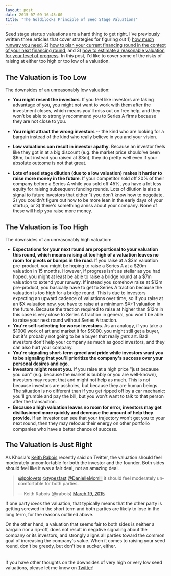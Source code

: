 ```yaml
---
layout: post
date: 2015-07-09 16:45:00
title: "The Goldilocks Principle of Seed Stage Valuations"
---
```


Seed stage startup valuations are a hard thing to get right. I've previously written three articles that cover strategies for figuring out 1) <a href="http://codingvc.com/how-much-runway-should-you-raise/" target="_blank">how much runway you need</a>, 2) <a href="http://codingvc.com/fundraising-roadmap-algorithm/" target="_blank">how to plan your current financing round in the context of your next financing round</a>, and 3) <a href="http://codingvc.com/an-algorithm-for-seed-round-valuations/" target="_blank">how to estimate a reasonable valuation for your level of progress</a>. In this post, I'd like to cover some of the risks of raising at either too high or too low of a valuation.

## The Valuation is Too Low
The downsides of an unreasonably low valuation:

* **You might resent the investors**. If you feel like investors are taking advantage of you, you might not want to work with them after the investment closes, which means you'll miss out on free help, and they won't be able to strongly recommend you to Series A firms because they are not close to you.

* **You might attract the wrong investors** -- the kind who are looking for a bargain instead of the kind who really believe in you and your vision.

* **Low valuations can result in investor apathy**. Because an investor feels like they got in at a big discount (e.g. the market price should've been $6m, but instead you raised at $3m), they do pretty well even if your absolute outcome is not that great.

* **Lots of seed stage dilution (due to a low valuation) makes it harder to raise more money in the future**. If your competitor sold off 20% of their company before a Series A while you sold off 45%, you have a lot less equity for raising subsequent funding rounds. Lots of dilution is also a signal to future investors that either 1) you don't know how to negotiate, 2) you couldn't figure out how to be more lean in the early days of your startup, or 3) there's something amiss about your company. None of these will help you raise more money.

## The Valuation is Too High
The downsides of an unreasonably high valuation:

* **Expectations for your next round are proportional to your valuation this round, which means raising at too high of a valuation leaves no room for pivots or bumps in the road**. If you raise at a $3m valuation pre-product, you might be hoping to raise a Series A at a $20m valuation in 15 months. However, if progress isn't as stellar as you had hoped, you might at least be able to raise a bridge round at a $7m valuation to extend your runway. If instead you somehow raise at $12m pre-product, you basically have to get to Series A traction because the valuation is too high for a bridge round. This is due to investors expecting an upward cadence of valuations over time, so if you raise at an $X valuation now, you have to raise at a minimum $X+1 valuation in the future. Because the traction required to raise at higher than $12m in this case is very close to Series A traction in general, you won't be able to raise your next round without Series A traction.
* **You're self-selecting for worse investors**. As an analogy, if you take a $1000 work of art and market it for $5000, you might still get a buyer, but it's probably not going to be a buyer that really _gets_ art. Bad investors don't help your company as much as good investors, and they can also hurt your company.
* **You're signaling short-term greed and pride while investors want you to be signaling that you'll prioritize the company's success over your personal desires and ego**.
* **Investors might resent you.** If you raise at a high price "just because you can" (e.g. because the market is bubbly or you are well-known), investors may resent that and might not help as much. This is not because investors are assholes, but because they are human beings. The situation is no different than if you get ripped off by a car mechanic: you'll grumble and pay the bill, but you won't want to talk to that person after the transaction.
* **Because a high valuation leaves no room for error, investors may get disillusioned more quickly and decrease the amount of help they provide.** If an investor can see that your trajectory won't get you to your next round, then they may refocus their energy on other portfolio companies who have a better chance of success.

## The Valuation is Just Right

As Khosla's <a href="https://twitter.com/rabois/" target="_blank">Keith Rabois</a> recently said on Twitter, the valuation should feel moderately uncomfortable for both the investor and the founder. Both sides should feel like it was a fair deal, not an amazing deal.

<blockquote class="twitter-tweet" lang="en"><p lang="en" dir="ltr"><a href="https://twitter.com/lpolovets">@lpolovets</a> <a href="https://twitter.com/typesfast">@typesfast</a> <a href="https://twitter.com/DanielleMorrill">@DanielleMorrill</a> it should feel moderately uncomfortable for both parties.</p>&mdash; Keith Rabois (@rabois) <a href="https://twitter.com/rabois/status/578441658653618176">March 19, 2015</a></blockquote>
<script async src="//platform.twitter.com/widgets.js" charset="utf-8"></script>

If one party _loves_ the valuation, that typically means that the other party is getting screwed in the short term and both parties are likely to lose in the long term, for the reasons outlined above.

On the other hand, a valuation that seems fair to both sides is neither a bargain nor a rip-off, does not result in negative signaling about the company or its investors, and strongly aligns all parties toward the common goal of increasing the company's value. When it comes to raising your seed round, don't be greedy, but don't be a sucker, either.  
<br>
<br>
If you have other thoughts on the downsides of very high or very low seed valuations, please let me know on <a href="https://twitter.com/lpolovets" target="_blank">Twitter</a>!